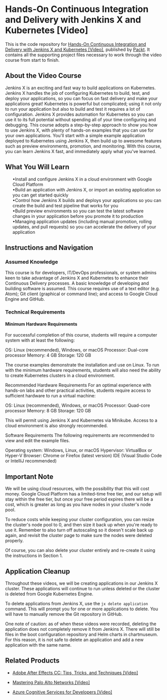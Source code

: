 # Hands-On Continuous Integration and Delivery with Jenkins X and Kubernetes [Video]
This is the code repository for [Hands-On Continuous Integration and Delivery with Jenkins X and Kubernetes [Video]]( https://www.packtpub.com/cloud-networking/hands-on-continuous-integration-and-delivery-with-jenkins-x-and-kubernetes-video), published by [Packt](https://www.packtpub.com/?utm_source=github ). It contains all the supporting project files necessary to work through the video course from start to finish.

## About the Video Course
Jenkins X is an exciting and fast way to build applications on Kubernetes. Jenkins X handles the job of configuring Kubernetes to build, test, and deploy your applications, so you can focus on fast delivery and make your applications great!
Kubernetes is powerful but complicated; using it not only to run your application but also to build and test it requires a lot of configuration. Jenkins X provides automation for Kubernetes so you can use it to its full potential without spending all of your time configuring and debugging.
This course adopts a step-by-step approach to show you how to use Jenkins X, with plenty of hands-on examples that you can use for your own applications. You'll start with a simple example application deployed to Kubernetes using Jenkins X, then build up to awesome features such as preview environments, promotion, and monitoring. With this course, you can learn Jenkins X fast, and immediately apply what you've learned. <br/>

<H2>What You Will Learn</H2>
<DIV class>

<UL>
•Install and configure Jenkins X in a cloud environment with Google Cloud Platform<br/>
•Build an application with Jenkins X, or import an existing application so you can get started quickly<br/>
•Control how Jenkins X builds and deploys your applications so you can create the build and test pipeline that works for you<br/>
•Build preview environments so you can test the latest software changes in your application before you promote it to production<br/>
•Managing application updates (including manual promotion, rolling updates, and pull requests) so you can accelerate the delivery of your application<br/>
</LI></UL></DIV>

## Instructions and Navigation
### Assumed Knowledge
This course is for developers, IT/DevOps professionals, or system admins keen to take advantage of Jenkins X and Kubernetes to enhance their Continuous Delivery processes. A basic knowledge of developing and building software is assumed.
This course requires use of a text editor (e.g. Atom); Git client (graphical or command line); and access to Google Cloud Engine and GitHub.

### Technical Requirements <br/>
#### Minimum Hardware Requirements
For successful completion of this course, students will require a computer system with at least the following:

OS: Linux (recommended), Windows, or macOS
Processor: Dual-core processor
Memory: 4 GB
Storage: 120 GB

The course examples demonstrate the installation and use on Linux. To run with the minimum hardware requirements, students will also need the ability to create Kubernetes clusters in a cloud environment.

Recommended Hardware Requirements
For an optimal experience with hands-on labs and other practical activities, students require access to sufficient hardware to run a virtual machine:

OS: Linux (recommended), Windows, or macOS
Processor: Quad-core processor
Memory: 8 GB
Storage: 120 GB

This will permit using Jenkins X and Kubernetes via Minikube. Access to a cloud environment is also strongly recommended.

Software Requirements
The following requirements are recommended to view and edit the example files.

Operating system: Windows, Linux, or macOS
Hypervisor: VirtualBox or Hyper-V
Browser: Chrome or Firefox (latest version)
IDE (Visual Studio Code or IntelliJ recommended)
<br/>

## Important Note

We will be using cloud resources, with the possibility that this will cost
money. Google Cloud Platform has a limited-time free tier, and our
setup will stay within the free tier, but once your free period expires
there will be a cost, which is greater as long as you have nodes in your
cluster's node pool.

To reduce costs while keeping your cluster configuration, you can resize the
cluster's node pool to 0, and then size it back up when you're ready to use
it. Remember to also turn off autoscaling so it doesn't scale back up again,
and revisit the cluster page to make sure the nodes were deleted properly.

Of course, you can also delete your cluster entirely and re-create it using
the instructions in Section 1.

## Application Cleanup

Throughout these videos, we will be creating applications in our Jenkins X
cluster. These applications will continue to run unless deleted or the cluster
is deleted from Google Kubernetes Engine.

To delete applications from Jenkins X, use the `jx delete application`
command. This will prompt you for one or more applications to delete. You will
have to manually remove the Git repository in GitHub.

One note of caution: as of when these videos were recorded, deleting the
application does not completely remove it from Jenkins X. There will still be
files in the boot configuration repository and Helm charts in chartmuseum. For
this reason, it is not safe to delete an application and add a new application
with the same name.

## Related Products
* [Adobe After Effects CC: Tips, Tricks, and Techniques [Video]](https://www.packtpub.com/business-other/adobe-after-effects-cc-tips-tricks-and-techniques-video)

* [Mastering Palo Alto Networks [Video]](https://www.packtpub.com/networking-and-servers/mastering-palo-alto-networks-video)

* [Azure Cognitive Services for Developers [Video]](https://www.packtpub.com/application-development/azure-cognitive-services-developers-video)
